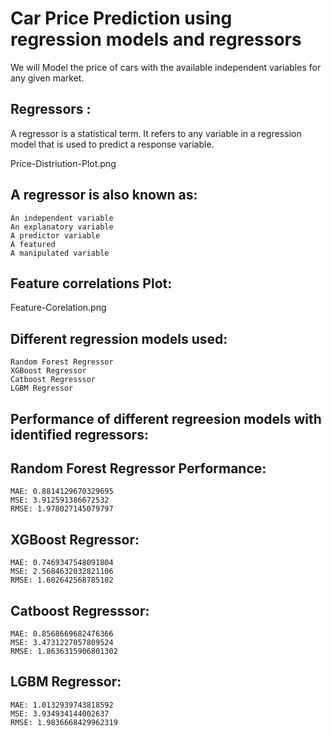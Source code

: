 # Car Price Prediction using regression models and regressors

We will Model the price of cars with the available independent variables for any given market.

## Regressors :
  A regressor is a statistical term. It refers to any variable in a regression model that is used to predict a response variable.

  Price-Distriution-Plot.png

## A regressor is also known as:
    An independent variable
    An explanatory variable
    A predictor variable
    A featured
    A manipulated variable

## Feature correlations Plot:

  Feature-Corelation.png

## Different regression models used:
    Random Forest Regressor
    XGBoost Regressor
    Catboost Regresssor
    LGBM Regressor

## Performance of different regreesion models with identified regressors:

## Random Forest Regressor Performance:

    MAE: 0.8814129670329695
    MSE: 3.912591386672532
    RMSE: 1.978027145079797

## XGBoost Regressor:

    MAE: 0.7469347548091804
    MSE: 2.5684632032821106
    RMSE: 1.602642568785102

## Catboost Regresssor:

    MAE: 0.8568669682476366
    MSE: 3.4731227057809524
    RMSE: 1.8636315906801302

## LGBM Regressor:

    MAE: 1.0132939743818592
    MSE: 3.934934144002637
    RMSE: 1.9836668429962319



